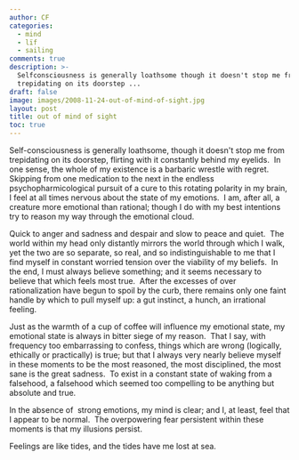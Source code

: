 ```yaml
---
author: CF
categories:
  - mind
  - lïf
  - sailing
comments: true
description: >-
  Selfconsciousness is generally loathsome though it doesn't stop me from
  trepidating on its doorstep ...
draft: false
image: images/2008-11-24-out-of-mind-of-sight.jpg
layout: post
title: out of mind of sight
toc: true
---
```

    
Self-consciousness is generally loathsome, though it doesn't stop me from trepidating on its doorstep, flirting with it constantly behind my eyelids.  In one sense, the whole of my existence is a barbaric wrestle with regret.  Skipping from one medication to the next in the endless psychopharmicological pursuit of a cure to this rotating polarity in my brain, I feel at all times nervous about the state of my emotions.  I am, after all, a creature more emotional than rational; though I do with my best intentions try to reason my way through the emotional cloud.    
    
Quick to anger and sadness and despair and slow to peace and quiet.  The world within my head only distantly mirrors the world through which I walk, yet the two are so separate, so real, and so indistinguishable to me that I find myself in constant worried tension over the viability of my beliefs.  In the end, I must always believe something; and it seems necessary to believe that which feels most true.  After the excesses of over rationalization have begun to spoil by the curb, there remains only one faint handle by which to pull myself up: a gut instinct, a hunch, an irrational feeling.    
    
Just as the warmth of a cup of coffee will influence my emotional state, my emotional state is always in bitter siege of my reason.  That I say, with frequency too embarrassing to confess, things which are wrong (logically, ethically or practically) is true; but that I always very nearly believe myself in these moments to be the most reasoned, the most disciplined, the most sane is the great sadness.  To exist in a constant state of waking from a falsehood, a falsehood which seemed too compelling to be anything but absolute and true.    
    
In the absence of  strong emotions, my mind is clear; and I, at least, feel that I appear to be normal.  The overpowering fear persistent within these moments is that my illusions persist.    
    
Feelings are like tides, and the tides have me lost at sea.    
